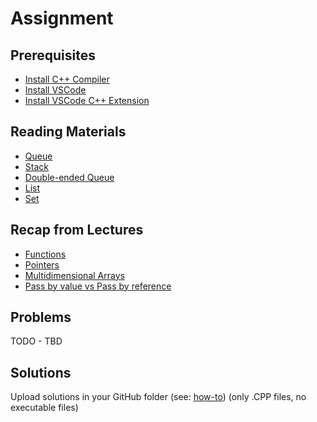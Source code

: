 # Assignment

## Prerequisites
- [Install C++ Compiler](https://code.visualstudio.com/docs/languages/cpp#_install-a-compiler)
- [Install VSCode](https://code.visualstudio.com/download)
- [Install VSCode C++ Extension](https://code.visualstudio.com/docs/languages/cpp#_install-the-extension)

## Reading Materials
- [Queue](https://en.wikipedia.org/wiki/Queue_(abstract_data_type))
- [Stack](https://en.wikipedia.org/wiki/Stack_(abstract_data_type))
- [Double-ended Queue](https://en.wikipedia.org/wiki/Double-ended_queue)
- [List](https://en.wikipedia.org/wiki/List_(abstract_data_type))
- [Set](https://en.wikipedia.org/wiki/Set_(abstract_data_type))

## Recap from Lectures
- [Functions](https://www.cplusplus.com/doc/tutorial/functions/)
- [Pointers](https://www.cplusplus.com/doc/tutorial/pointers/)
- [Multidimensional Arrays](https://www.cplusplus.com/doc/tutorial/arrays/#multidimensional)
- [Pass by value vs Pass by reference](https://www.cplusplus.com/doc/tutorial/functions/#reference)

## Problems

TODO - TBD

## Solutions
Upload solutions in your GitHub folder (see: [how-to](https://www.atlassian.com/git/tutorials/saving-changes/git-commit)) (only .CPP files, no executable files)
